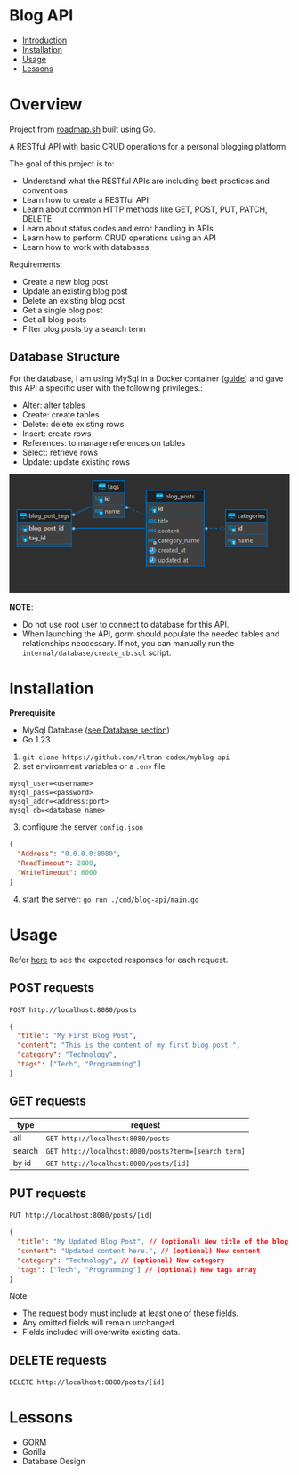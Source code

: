 # Blog API

- [Introduction](#overview)
- [Installation](#installation)
- [Usage](#usage)
- [Lessons](#lessons)

# Overview

Project from [roadmap.sh](https://roadmap.sh/projects/blogging-platform-api) built using Go.

A RESTful API with basic CRUD operations for a personal blogging platform.

The goal of this project is to:

- Understand what the RESTful APIs are including best practices and conventions
- Learn how to create a RESTful API
- Learn about common HTTP methods like GET, POST, PUT, PATCH, DELETE
- Learn about status codes and error handling in APIs
- Learn how to perform CRUD operations using an API
- Learn how to work with databases

Requirements:

- Create a new blog post
- Update an existing blog post
- Delete an existing blog post
- Get a single blog post
- Get all blog posts
- Filter blog posts by a search term

## Database Structure

For the database, I am using MySql in a Docker container ([guide](https://www.datacamp.com/tutorial/set-up-and-configure-mysql-in-docker)) and gave this API a specific user
with the following privileges.:

- Alter: alter tables
- Create: create tables
- Delete: delete existing rows
- Insert: create rows
- References: to manage references on tables
- Select: retrieve rows
- Update: update existing rows

![alt text](database_er_diagram.png)

**NOTE**:

- Do not use root user to connect to database for this API.
- When launching the API, gorm should populate the needed tables and relationships
  neccessary. If not, you can manually run the `internal/database/create_db.sql` script.

# Installation

**Prerequisite**

- MySql Database ([see Database section](#database-structure))
- Go 1.23

1. `git clone https://github.com/rltran-codex/myblog-api`
2. set environment variables or a `.env` file

```
mysql_user=<username>
mysql_pass=<password>
mysql_addr=<address:port>
mysql_db=<database name>
```

3. configure the server `config.json`

```json
{
  "Address": "0.0.0.0:8080",
  "ReadTimeout": 2000,
  "WriteTimeout": 6000
}
```

4. start the server: `go run ./cmd/blog-api/main.go`

# Usage

Refer [here](https://roadmap.sh/projects/blogging-platform-api) to see the expected responses for each request.

## POST requests

`POST http://localhost:8080/posts`

```json
{
  "title": "My First Blog Post",
  "content": "This is the content of my first blog post.",
  "category": "Technology",
  "tags": ["Tech", "Programming"]
}
```

## GET requests

| type   | request                                              |
| ------ | ---------------------------------------------------- |
| all    | `GET http://localhost:8080/posts`                    |
| search | `GET http://localhost:8080/posts?term=[search term]` |
| by id  | `GET http://localhost:8080/posts/[id]`               |

## PUT requests

`PUT http://localhost:8080/posts/[id]`

```json
{
  "title": "My Updated Blog Post", // (optional) New title of the blog post
  "content": "Updated content here.", // (optional) New content
  "category": "Technology", // (optional) New category
  "tags": ["Tech", "Programming"] // (optional) New tags array
}
```

Note:

- The request body must include at least one of these fields.
- Any omitted fields will remain unchanged.
- Fields included will overwrite existing data.

## DELETE requests

`DELETE http://localhost:8080/posts/[id]`

# Lessons

- GORM
- Gorilla
- Database Design
